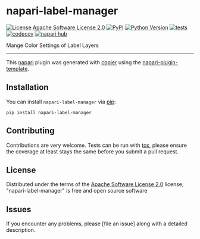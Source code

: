 # napari-label-manager

[![License Apache Software License 2.0](https://img.shields.io/pypi/l/napari-label-manager.svg?color=green)](https://github.com/lars.kraemer/napari-label-manager/raw/main/LICENSE)
[![PyPI](https://img.shields.io/pypi/v/napari-label-manager.svg?color=green)](https://pypi.org/project/napari-label-manager)
[![Python Version](https://img.shields.io/pypi/pyversions/napari-label-manager.svg?color=green)](https://python.org)
[![tests](https://github.com/lars.kraemer/napari-label-manager/workflows/tests/badge.svg)](https://github.com/lars.kraemer/napari-label-manager/actions)
[![codecov](https://codecov.io/gh/lars.kraemer/napari-label-manager/branch/main/graph/badge.svg)](https://codecov.io/gh/lars.kraemer/napari-label-manager)
[![napari hub](https://img.shields.io/endpoint?url=https://api.napari-hub.org/shields/napari-label-manager)](https://napari-hub.org/plugins/napari-label-manager)

Mange Color Settings of Label Layers

----------------------------------

This [napari] plugin was generated with [copier] using the [napari-plugin-template].

<!--
Don't miss the full getting started guide to set up your new package:
https://github.com/napari/napari-plugin-template#getting-started

and review the napari docs for plugin developers:
https://napari.org/stable/plugins/index.html
-->

## Installation

You can install `napari-label-manager` via [pip]:

    pip install napari-label-manager




## Contributing

Contributions are very welcome. Tests can be run with [tox], please ensure
the coverage at least stays the same before you submit a pull request.

## License

Distributed under the terms of the [Apache Software License 2.0] license,
"napari-label-manager" is free and open source software

## Issues

If you encounter any problems, please [file an issue] along with a detailed description.

[napari]: https://github.com/napari/napari
[copier]: https://copier.readthedocs.io/en/stable/
[@napari]: https://github.com/napari
[MIT]: http://opensource.org/licenses/MIT
[BSD-3]: http://opensource.org/licenses/BSD-3-Clause
[GNU GPL v3.0]: http://www.gnu.org/licenses/gpl-3.0.txt
[GNU LGPL v3.0]: http://www.gnu.org/licenses/lgpl-3.0.txt
[Apache Software License 2.0]: http://www.apache.org/licenses/LICENSE-2.0
[Mozilla Public License 2.0]: https://www.mozilla.org/media/MPL/2.0/index.txt
[napari-plugin-template]: https://github.com/napari/napari-plugin-template

[napari]: https://github.com/napari/napari
[tox]: https://tox.readthedocs.io/en/latest/
[pip]: https://pypi.org/project/pip/
[PyPI]: https://pypi.org/
